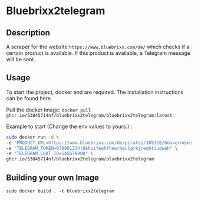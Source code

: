 # Bluebrixx2telegram

## Description
A scraper for the website `https://www.bluebrixx.com/de/` which checks if a certain product is available.
If this product is available, a Telegram message will be sent.

## Usage

To start the project, docker and are required. The installation instructions can be found here.

Pull the docker Image: `docker pull ghcr.io/53845714nf/bluebrixx2telegram/bluebrixx2telegram:latest`


Example to start (Change the env values to yours.) :

```bash
sudo docker run -d \
-e "PRODUCT_URL=https://www.bluebrixx.com/de/pirates/105326/Gouverneursinsel-Wachturm-Erweiterung-BlueBrixx-Special" \
-e "TELEGRAM_TOKEN=678901234:bkhuifewhfhewrheulqrkjreqhtiuqweh" \
-e "TELEGRAM_CHAT_ID=545678900" \
ghcr.io/53845714nf/bluebrixx2telegram/bluebrixx2telegram
```

## Building your own Image

```
sudo docker build . -t bluebrixx2telegram
```

